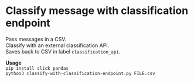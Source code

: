 # Classify message with classification endpoint

Pass messages in a CSV.  
Classify with an external classification API.  
Saves back to CSV in label `classification_api`.  

**Usage**  
`pip install click pandas`  
`python3 classify-with-classification-endpoint.py FILE.csv`

